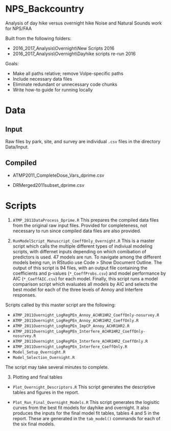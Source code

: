 # NPS_Backcountry
Analysis of day hike versus overnight hike Noise and Natural Sounds work for NPS/FAA

Built from the following folders:
- 2016_2017_Analysis\Overnight\New Scripts 2016
- 2016_2017_Analysis\Overnight\Dayhike scripts re-run 2016

Goals:
- Make all paths relative; remove Volpe-specific paths
- Include necessary data files
- Eliminate redundant or unnecessary code chunks
- Write how-to guide for running locally


# Data

## Input 
Raw files by park, site, and survey are individual `.csv` files in the directory Data/Input.

## Compiled

- ATMP2011_CompleteDose_Vars_dprime.csv

- DRMerged2011subset_dprime.csv

# Scripts

1. `ATMP_2011DataProcess_Dprime.R`
This prepares the compiled data files from the original raw input files. Provided for completeness, not necessary to run since compiled data files are also provided.

2. `RunModelScript_Manuscript_CoeffOnly_Overnight.R`
This is a master script which calls the multiple different types of indiviual modeling scripts, with differnet inputs depending on which comibation of predictors is used. 47 models are run.
To navigate among the different models being run, in RStudio use Code > Show Document Outline.
The output of this script is 94 files, with an output file containing the coefficients and p-values (`*_CoeffProbs.csv`) and model performance by AIC (`*_CoeffAIC.csv`) for each model.
Finally, this script runs a model comparison script which evaluates all models by AIC and selects the best model for each of the three levels of Annoy and Interfere responses.

Scripts called by this master script are the following:
- `ATMP_2011Overnight_LogRegPEn_Annoy_ACHR1HR2_CoeffOnly-nosurvey.R`
- `ATMP_2011Overnight_LogRegPEn_Annoy_ACHR1HR2_CoeffOnly.R`
- `ATMP_2011Overnight_LogRegPEn_ImpCP_Annoy_ACHR1HR2.R`
- `ATMP_2011Overnight_LogRegPEn_Interfere_ACHR1HR2_CoeffOnly-nosurvey.R`
- `ATMP_2011Overnight_LogRegPEn_Interfere_ACHR1HR2_CoeffOnly.R`
- `ATMP_2011Overnight_LogRegPEn_Interfere_CoeffOnly.R`
- `Model_Setup_Overnight.R`
- `Model_Selection_Overnight.R`

The script may take several minutes to complete.

3. Plotting and final tables

- `Plot_Overnight_Descriptors.R`
This script generates the descriptive tables and figures in the report.

- `Plot_Run_Final_Overnight_Models.R`
This script generates the logisitic curves from the best fit models for dayhike and overnight.
It also produces the inputs for the final model fit tables, tables 4 and 5 in the report. These are generated in the `tab_model()` commands for each of the six final models.
